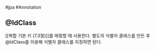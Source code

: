 #jpa #Annotation 


## @IdClass
[[복합 기본 키 (7.3절)]]를 매핑할 때 사용한다. 별도의 식별자 클래스를 만든 후 @IdClass를 이용해 식별자 클래스를 지정하면 된다.
